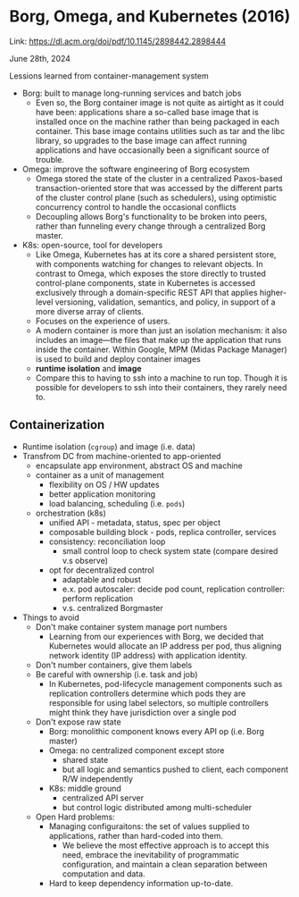 # Borg, Omega, and Kubernetes (2016) 

Link: https://dl.acm.org/doi/pdf/10.1145/2898442.2898444

June 28th, 2024

Lessions learned from container-management system 
* Borg: built to manage long-running services and batch jobs
  * Even so, the Borg container image is not quite as
  airtight as it could have been: applications share a so-called
  base image that is installed once on the machine rather than
  being packaged in each container. This base image contains
  utilities such as tar and the libc library, so upgrades to
  the base image can affect running applications and have
  occasionally been a significant source of trouble.
* Omega: improve the software engineering of Borg ecosystem
  * Omega stored the state of the cluster in a centralized Paxos-based transaction-oriented store that was accessed by the different parts of the cluster control plane (such as schedulers), using optimistic concurrency control to handle the occasional conflicts
  * Decoupling allows Borg's functionality to be broken into peers, rather than funneling every change through a centralized Borg master.
* K8s: open-source, tool for developers
  * Like Omega, Kubernetes has at its core a shared persistent store, with components watching for changes to relevant objects. In contrast to Omega, which exposes the store directly to trusted control-plane components, state in Kubernetes is accessed exclusively through a domain-specific REST API that applies higher-level versioning, validation, semantics, and policy, in support of a more diverse array of clients.
  * Focuses on the experience of users.
  * A modern container is more than just an isolation mechanism: it also includes an image—the files that make up the application that runs inside the container. Within Google, MPM (Midas Package Manager) is used to build and deploy container images
  * **runtime isolation** and **image**
  *  Compare this to having to ssh into a machine to run top. Though it is possible for developers to ssh into their containers, they rarely need to.

## Containerization 
* Runtime isolation (`cgroup`) and image (i.e. data)
* Transfrom DC from machine-oriented to app-oriented
    *  encapsulate app environment, abstract OS and machine 
    *  container as a unit of management
        *  flexibility on OS / HW updates
        *  better application monitoring
        *  load balancing, scheduling (i.e. `pods`)
    *  orchestration (k8s) 
        *  unified API - metadata, status, spec per object
        *  composable building block - pods, replica controller, services 
        *  consistency: reconciliation loop
            *  small control loop to check system state (compare desired v.s observe)   
        *  opt for decentralized control 
            *  adaptable and robust
            *  e.x. pod autoscaler: decide pod count, replication controller: perform replication
            *  v.s. centralized Borgmaster 
*  Things to avoid
    *  Don't make container system manage port numbers
       *  Learning from our experiences with Borg, we decided that Kubernetes would allocate an IP address per pod, thus aligning network identity (IP address) with application identity.
    *  Don't number containers, give them labels
    *  Be careful with ownership (i.e. task and job)
       *  In Kubernetes, pod-lifecycle management components such as replication controllers determine which pods they are responsible for using label selectors, so multiple controllers might think they have jurisdiction over a single pod
    *  Don't expose raw state
        *  Borg: monolithic component knows every API op (i.e. Borg master) 
        *  Omega: no centralized component except store
            *  shared state
            *  but all logic and semantics pushed to client, each component R/W independently 
        *  K8s: middle ground
            *  centralized API server
            *  but control logic distributed among multi-scheduler 
   *  Open Hard problems:
      *  Managing configuraitons: the set of values supplied to applications, rather than hard-coded into them.  
         *  We believe the most effective approach is to accept this need, embrace the inevitability of programmatic configuration, and maintain a clean separation between computation and data.
      *  Hard to keep dependency information up-to-date. 
